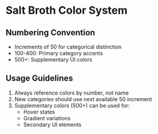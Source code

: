 # Salt Broth Color System

## Numbering Convention
- Increments of 50 for categorical distinction
- 100-400: Primary category accents
- 500+: Supplementary UI colors

## Usage Guidelines
1. Always reference colors by number, not name
2. New categories should use next available 50 increment
3. Supplementary colors (500+) can be used for:
   - Hover states
   - Gradient variations
   - Secondary UI elements
